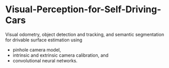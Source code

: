 # Visual-Perception-for-Self-Driving-Cars
Visual odometry, object detection and tracking, and semantic segmentation for drivable surface estimation using
* pinhole camera model,
* intrinsic and extrinsic camera calibration, and 
* convolutional neural networks.
